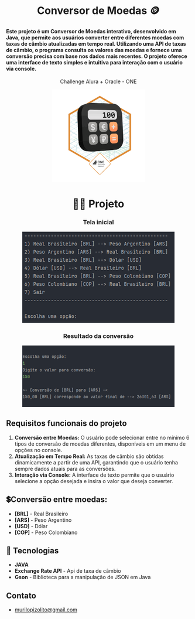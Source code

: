 <h1 align="center">Conversor de Moedas 🪙</h1>

<h4> Este projeto é um Conversor de Moedas interativo, desenvolvido em Java, 
que permite aos usuários converter entre diferentes moedas com taxas de câmbio 
atualizadas em tempo real. Utilizando uma API de taxas de câmbio, o programa consulta 
os valores das moedas e fornece uma conversão precisa com base nos dados mais recentes. 
O projeto oferece uma interface de texto simples e intuitiva 
para interação com o usuário via console. </h4>

<p align="center">Challenge Alura + Oracle - ONE</p>
<p align="center">
<img alt="Badge do projeto" src="./assets/Badge-Conversor.png" width="50%">
</p>

<h1 align="center"> 👨‍💻 Projeto </h1>

<h3 align="center">Tela inicial</h3>
<p align="center">
<img alt="tela inicial" src="assets/tela-inicial-menu.png" width="416">
</p>


<h3 align="center">Resultado da conversão</h3>
<p align="center">
<img alt="resultado conversão" src="./assets/resultado-conversao.png" width="416">
</p>


## Requisitos funcionais do projeto
1. **Conversão entre Moedas:** O usuário pode selecionar entre no mínimo 6 tipos de conversão de moedas diferentes, disponíveis em um menu de opções no console.
2. **Atualização em Tempo Real:** As taxas de câmbio são obtidas dinamicamente a partir de uma API, garantindo que o usuário tenha sempre dados atuais para as conversões.
3. **Interação via Console:** A interface de texto permite que o usuário selecione a opção desejada e insira o valor que deseja converter.

## 💲Conversão entre moedas:
- **[BRL]** - Real Brasileiro
- **[ARS]** - Peso Argentino
- **[USD]** - Dólar 
- **[COP]** - Peso Colombiano

## 🚀 Tecnologias
- **JAVA**
- **Exchange Rate API** - Api de taxa de câmbio
- **Gson** - Biblioteca para a manipulação de JSON em Java

## Contato
- murilopizolito@gmail.com